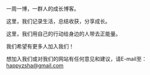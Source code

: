 一周一博，一群人的成长博客。

这里，我们记录生活，总结收获，分享成长。

这里，我们用自己的行动给身边的人带去正能量。

我们希望有更多人加入我们！

想加入我们或对我们的网站有任何意见和建议，请E-mail至：happyzsha@gmail.com
